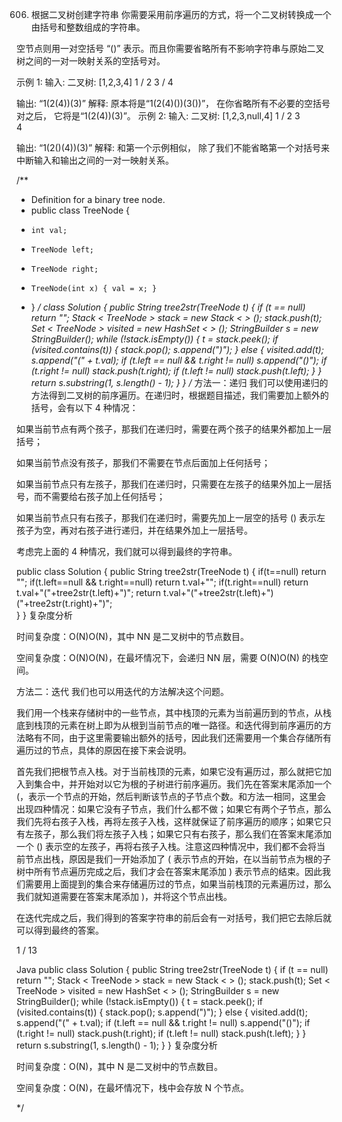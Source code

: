 606. 根据二叉树创建字符串
你需要采用前序遍历的方式，将一个二叉树转换成一个由括号和整数组成的字符串。

空节点则用一对空括号 “()” 表示。而且你需要省略所有不影响字符串与原始二叉树之间的一对一映射关系的空括号对。

示例 1:
输入: 二叉树: [1,2,3,4]
1
/
2 3
/
4

输出: “1(2(4))(3)”
解释: 原本将是“1(2(4)())(3())”，
在你省略所有不必要的空括号对之后，
它将是“1(2(4))(3)”。
示例 2:
输入: 二叉树: [1,2,3,null,4]
1
/
2 3
\
4

输出: “1(2()(4))(3)”
解释: 和第一个示例相似，
除了我们不能省略第一个对括号来中断输入和输出之间的一对一映射关系。

/**
 * Definition for a binary tree node.
 * public class TreeNode {
 *     int val;
 *     TreeNode left;
 *     TreeNode right;
 *     TreeNode(int x) { val = x; }
 * }
 */
class Solution {
    public String tree2str(TreeNode t) {
        if (t == null)
            return "";
        Stack < TreeNode > stack = new Stack < > ();
        stack.push(t);
        Set < TreeNode > visited = new HashSet < > ();
        StringBuilder s = new StringBuilder();
        while (!stack.isEmpty()) {
            t = stack.peek();
            if (visited.contains(t)) {
                stack.pop();
                s.append(")");
            } else {
                visited.add(t);
                s.append("(" + t.val);
                if (t.left == null && t.right != null)
                    s.append("()");
                if (t.right != null)
                    stack.push(t.right);
                if (t.left != null)
                    stack.push(t.left);
            }
        }
        return s.substring(1, s.length() - 1);
    }
}
/*
方法一：递归
我们可以使用递归的方法得到二叉树的前序遍历。在递归时，根据题目描述，我们需要加上额外的括号，会有以下 4 种情况：

如果当前节点有两个孩子，那我们在递归时，需要在两个孩子的结果外都加上一层括号；

如果当前节点没有孩子，那我们不需要在节点后面加上任何括号；



如果当前节点只有左孩子，那我们在递归时，只需要在左孩子的结果外加上一层括号，而不需要给右孩子加上任何括号；


如果当前节点只有右孩子，那我们在递归时，需要先加上一层空的括号 () 表示左孩子为空，再对右孩子进行递归，并在结果外加上一层括号。


考虑完上面的 4 种情况，我们就可以得到最终的字符串。

public class Solution {
    public String tree2str(TreeNode t) {
        if(t==null)
            return "";
        if(t.left==null && t.right==null)
            return t.val+"";
        if(t.right==null)
            return t.val+"("+tree2str(t.left)+")";
        return t.val+"("+tree2str(t.left)+")("+tree2str(t.right)+")";   
    }
}
复杂度分析

时间复杂度：O(N)O(N)，其中 NN 是二叉树中的节点数目。

空间复杂度：O(N)O(N)，在最坏情况下，会递归 NN 层，需要 O(N)O(N) 的栈空间。

方法二：迭代
我们也可以用迭代的方法解决这个问题。

我们用一个栈来存储树中的一些节点，其中栈顶的元素为当前遍历到的节点，从栈底到栈顶的元素在树上即为从根到当前节点的唯一路径。和迭代得到前序遍历的方法略有不同，由于这里需要输出额外的括号，因此我们还需要用一个集合存储所有遍历过的节点，具体的原因在接下来会说明。

首先我们把根节点入栈。对于当前栈顶的元素，如果它没有遍历过，那么就把它加入到集合中，并开始对以它为根的子树进行前序遍历。我们先在答案末尾添加一个 (，表示一个节点的开始，然后判断该节点的子节点个数。和方法一相同，这里会出现四种情况：如果它没有子节点，我们什么都不做；如果它有两个子节点，那么我们先将右孩子入栈，再将左孩子入栈，这样就保证了前序遍历的顺序；如果它只有左孩子，那么我们将左孩子入栈；如果它只有右孩子，那么我们在答案末尾添加一个 () 表示空的左孩子，再将右孩子入栈。注意这四种情况中，我们都不会将当前节点出栈，原因是我们一开始添加了 ( 表示节点的开始，在以当前节点为根的子树中所有节点遍历完成之后，我们才会在答案末尾添加 ) 表示节点的结束。因此我们需要用上面提到的集合来存储遍历过的节点，如果当前栈顶的元素遍历过，那么我们就知道需要在答案末尾添加 )，并将这个节点出栈。

在迭代完成之后，我们得到的答案字符串的前后会有一对括号，我们把它去除后就可以得到最终的答案。


1 / 13

Java
public class Solution {
    public String tree2str(TreeNode t) {
        if (t == null)
            return "";
        Stack < TreeNode > stack = new Stack < > ();
        stack.push(t);
        Set < TreeNode > visited = new HashSet < > ();
        StringBuilder s = new StringBuilder();
        while (!stack.isEmpty()) {
            t = stack.peek();
            if (visited.contains(t)) {
                stack.pop();
                s.append(")");
            } else {
                visited.add(t);
                s.append("(" + t.val);
                if (t.left == null && t.right != null)
                    s.append("()");
                if (t.right != null)
                    stack.push(t.right);
                if (t.left != null)
                    stack.push(t.left);
            }
        }
        return s.substring(1, s.length() - 1);
    }
}
复杂度分析

时间复杂度：O(N)，其中 N 是二叉树中的节点数目。

空间复杂度：O(N)，在最坏情况下，栈中会存放 N 个节点。

*/
